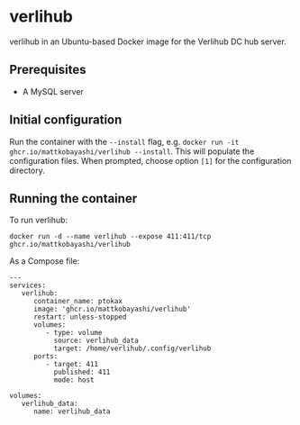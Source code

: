 # verlihub

verlihub in an Ubuntu-based Docker image for the Verlihub DC hub server.

## Prerequisites

- A MySQL server

## Initial configuration

Run the container with the `--install` flag, e.g. `docker run -it ghcr.io/mattkobayashi/verlihub --install`. This will populate the configuration files. When prompted, choose option `[1]` for the configuration directory.

## Running the container

To run verlihub:

`docker run -d --name verlihub --expose 411:411/tcp ghcr.io/mattkobayashi/verlihub`

As a Compose file:

```
---
services:
   verlihub:
      container_name: ptokax
      image: 'ghcr.io/mattkobayashi/verlihub'
      restart: unless-stopped
      volumes:
         - type: volume
           source: verlihub_data
           target: /home/verlihub/.config/verlihub
      ports:
         - target: 411
           published: 411
           mode: host

volumes:
   verlihub_data:
      name: verlihub_data
```
